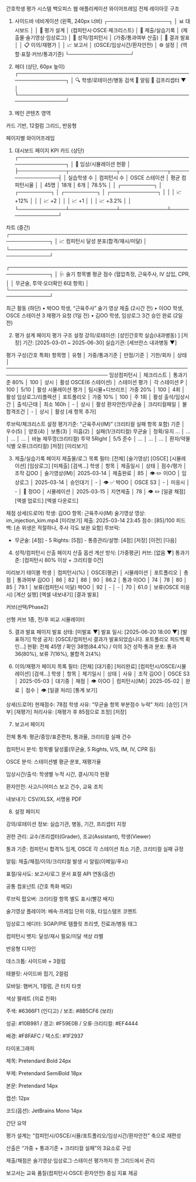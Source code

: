 간호학생 평가 시스템 백오피스 웹 애플리케이션 와이어프레임
전체 레이아웃 구조
1. 사이드바 네비게이션 (왼쪽, 240px 너비)
┌─────────────────┐
│ 📊 대시보드      │
│ 📝 평가 설계     │  (컴피턴시·OSCE·체크리스트)
│ 📁 제출/실습기록 │  (제출물·술기영상·임상로그)
│ 🧮 성적/컴피턴시 │  (가중/통과여부 산출)
│ 📢 결과 발표     │
│ 📋 이의/재평가   │
│ 📈 보고서        │  (OSCE/임상시간/환자안전)
│ ⚙️ 설정          │  (역할·표절·커브/통과기준)
└─────────────────┘

2. 헤더 (상단, 60px 높이)
┌─────────────────────────────────────────────────────────────┐
│ 🔍 학생/로테이션/병동 검색         🔔 알림  👤 김프리셉터 ▼ │
└─────────────────────────────────────────────────────────────┘

3. 메인 콘텐츠 영역

카드 기반, 12컬럼 그리드, 반응형

페이지별 와이어프레임
1) 대시보드 페이지
KPI 카드 (상단)
┌─────────────────────────────────────────────────────────────┐
│ 🏥 임상/시뮬레이션 현황                                      │
├─────────────┬─────────────┬─────────────┬─────────────────┤
│ 실습학생 수  │ 컴피턴시 수 │ OSCE 스테이션 │ 평균 컴피턴시율 │
│ 45명        │ 18개       │ 6개          │ 78.5%          │
│ ┌─────────┐ │ ┌─────────┐ │ ┌─────────┐ │ ┌─────────────┐ │
│ │ 📈 +12% │ │ │ 📈 +2   │ │ │ 📈 +1   │ │ │ 📈 +3.2%    │ │
└─────────────┴─────────────┴─────────────┴─────────────────┘

차트 (중간)
┌─────────────────────────────────────────────────────────────┐
│ 📈 컴피턴시 달성 분포(합격/재시/미달)                        │
└─────────────────────────────────────────────────────────────┘

┌─────────────────────────────────────────────────────────────┐
│ 🩺 술기 항목별 평균 점수 (혈압측정, 근육주사, IV 삽입, CPR,  │
│    무균술, 투약·오더확인 6대 항목)                           │
└─────────────────────────────────────────────────────────────┘

최근 활동 (하단)
• 박OO 학생, “근육주사” 술기 영상 제출 (2시간 전)
• 이OO 학생, OSCE 스테이션 3 재평가 요청 (1일 전)
• 김OO 학생, 임상로그 3건 승인 완료 (2일 전)

2) 평가 설계 페이지
평가 구조 설정
강의/로테이션: [성인간호학 실습(내과병동)        ] [저장]
기간: [2025-03-01 ~ 2025-06-30]  실습기관: [세브란스 내과병동 ▼]

평가 구성(간호 특화)
항목명            │ 유형          │ 가중/통과기준 │ 만점/기준 │ 기한/회차 │ 상태 │
──────────────────────────────────────────────────────────────────────────────
임상컴피턴시       │ 체크리스트     │ 통과기준 80%  │ 100       │ 상시       │ 활성
OSCE(6 스테이션)   │ 스테이션 평가  │ 각 스테이션 P │ 100       │ 5/10       │ 활성
시뮬레이션 평가     │ 팀시뮬+디브리프│ 가중 20%     │ 100       │ 4회        │ 활성
임상로그/리플렉션  │ 포트폴리오     │ 가중 10%     │ 100       │ 주 1회     │ 활성
출석/임상시간      │ 출석/근태      │ 최소 160h     │ -         │ 상시       │ 활성
환자안전/무균술    │ 크리티컬패일   │ 불합격조건    │ -         │ 상시       │ 활성
[새 항목 추가]

루브릭/체크리스트 설정
평가기준: “근육주사(IM)”  (크리티컬 실패 항목 포함)
기준   │ 우수(5) │ 양호(4) │ 보통(3) │ 미흡(2) │ 실패(1/크리티컬)
무균술 │ 정확/유지 …  │ …      │ …       │ …       │ 바늘 재뚜껑(크리티컬)
투약 5Right │ 5/5 준수  │ …      │ …       │ …       │ 환자/약물 식별 오류(크리티컬)
[저장] [미리보기]

3) 제출/실습기록 페이지
제출물/로그 목록
필터: [전체] [술기영상] [OSCE] [시뮬레이션] [임상로그] [미제출] [검색…]
학생  │ 항목     │ 제출일시      │ 상태      │ 점수/평가 │ 조작
김OO  │ 술기영상(IM)│ 2025-03-14   │ 제출완료   │ 85        │ 👁️ ✏️
이OO  │ 임상로그    │ 2025-03-14   │ 승인대기   │ -         │ 👁️ ✅
박OO  │ OSCE S3     │ -            │ 미응시     │ -         │ 📧
정OO  │ 시뮬레이션  │ 2025-03-15   │ 지연제출   │ 78        │ 👁️ ✏️
[일괄 채점] [엑셀 업로드] [엑셀 다운로드]

채점 상세(드로어)
학생: 김OO  항목: 근육주사(IM) 술기영상
영상: im_injection_kim.mp4 [미리보기]  제출: 2025-03-14 23:45
점수: [85]/100   피드백: [손 위생은 적절하나, 주사 각도 보완 요함]
루브릭:
- 무균술: [4점]   - 5 Rights: [5점]   - 통증관리/설명: [4점]
[저장] [이전] [다음]

4) 성적/컴피턴시 산출 페이지
산출 옵션
계산 방식: [가중평균]   커브: [없음 ▼]  통과기준: [컴피턴시 80% 이상 + 크리티컬 0건]

미리보기 테이블
학생  │ 컴피턴시(%) │ OSCE(평균) │ 시뮬레이션 │ 포트폴리오 │ 총점 │ 통과여부
김OO  │ 86          │ 82         │ 88         │ 90         │ 86.2 │ 통과
이OO  │ 74          │ 78         │ 80         │ 85         │ 79.1 │ 보류(컴피턴시 미달)
박OO  │ 92          │ -          │ -          │ 70         │ 61.0 │ 보류(OSCE 미응시)
[계산 실행] [엑셀 내보내기] [결과 발표]

커브(선택/Phase2)

선형 커브 1종, 전/후 비교 시뮬레이터

5) 결과 발표 페이지
발표 상태: [미발표 ▼]  발표 일시: [2025-06-20 18:00 ▼]  [발표하기]
학생 공지: [OSCE/컴피턴시 결과가 발표되었습니다. 포트폴리오 피드백 확인…]
현황: 전체 45명 / 확인 38명(84.4%) / 이의 3건
성적·통과 분포: 통과 36(80%), 보류 7(16%), 불합격 2(4%)

6) 이의/재평가 페이지
목록
필터: [전체] [대기중] [처리완료] [컴피턴시/OSCE/시뮬레이션] [검색…]
학생  │ 항목        │ 제기일시       │ 상태   │ 사유  │ 조작
김OO  │ OSCE S3     │ 2025-05-03     │ 대기중 │ 채점  │ 👁️
이OO  │ 컴피턴시(IM)│ 2025-05-02     │ 완료   │ 점수  │ 👁️
[일괄 처리] [통계 보기]

상세(드로어)
현재점수: 78점  학생 사유: “무균술 항목 부분점수 누락”
처리: [승인] [거부] [재평가]   처리사유: [재평가 후 85점으로 조정]
[저장]

7) 보고서 페이지

전체 통계: 평균/중앙/표준편차, 통과율, 크리티컬 실패 건수

컴피턴시 분석: 항목별 달성률(무균술, 5 Rights, V/S, IM, IV, CPR 등)

OSCE 분석: 스테이션별 평균·분포, 재평가율

임상시간/출석: 학생별 누적 시간, 결시/지각 현황

환자안전: 사고/니어미스 보고 건수, 교육 조치

내보내기: CSV/XLSX, 서명용 PDF

8) 설정 페이지

강의/로테이션 정보: 실습기관, 병동, 기간, 프리셉터 지정

권한 관리: 교수/프리셉터(Grader), 조교(Assistant), 학생(Viewer)

통과 기준: 컴피턴시 합격% 임계, OSCE 각 스테이션 최소 기준, 크리티컬 실패 규정

알림: 제출/채점/이의/크리티컬 발생 시 알림(이메일/푸시)

표절/유사도: 보고서/로그 문서 표절 API 연동(옵션)

공통 컴포넌트 (간호 특화 메모)

루브릭 팝오버: 크리티컬 항목 별도 표시(빨강 배지)

술기영상 플레이어: 배속·프레임 단위 이동, 타임스탬프 코멘트

임상로그 에디터: SOAP/PIE 템플릿 프리셋, 진료과/병동 태그

컴피턴시 뱃지: 달성/재시 필요/미달 색상 라벨

반응형 디자인

데스크톱: 사이드바 + 3컬럼

태블릿: 사이드바 접기, 2컬럼

모바일: 햄버거, 1컬럼, 큰 터치 타겟

색상 팔레트 (의료 친화)

주색: #6366F1 (인디고) / 보조: #8B5CF6 (보라)

성공: #10B981 / 경고: #F59E0B / 오류·크리티컬: #EF4444

배경: #F8FAFC / 텍스트: #1F2937

타이포그래피

제목: Pretendard Bold 24px

부제: Pretendard SemiBold 18px

본문: Pretendard 14px

캡션: 12px

코드(옵션): JetBrains Mono 14px

간단 요약

평가 설계는 “컴피턴시/OSCE/시뮬/포트폴리오/임상시간/환자안전” 축으로 재편성

산출은 “가중 + 통과기준 + 크리티컬 실패”의 3요소로 구성

제출/채점은 술기영상·임상로그·스테이션 평가까지 한 그리드에서 관리

보고서는 교육 품질(컴피턴시·OSCE·환자안전) 중심 지표 제공